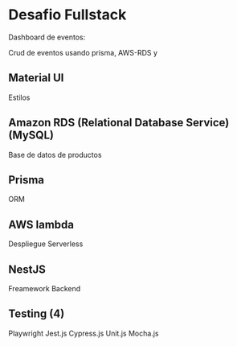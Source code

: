 # Desafio Fullstack

Dashboard de eventos:

Crud de eventos usando prisma, AWS-RDS y  

## Material UI

Estilos

## Amazon RDS (Relational Database Service) (MySQL)

Base de datos de productos

## Prisma

ORM

## AWS lambda

Despliegue Serverless

## NestJS

Freamework Backend

## Testing (4)

Playwright
Jest.js
Cypress.js
Unit.js
Mocha.js
